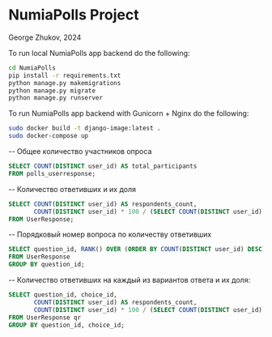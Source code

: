 # NumiaPolls Project
George Zhukov, 2024

To run local NumiaPolls app backend do the following:

```bash
cd NumiaPolls
pip install -r requirements.txt
python manage.py makemigrations
python manage.py migrate
python manage.py runserver
```
To run  NumiaPolls app backend with Gunicorn + Nginx do the following:
```bash
sudo docker build -t django-image:latest .
sudo docker-compose up                    
```
-- Общее количество участников опроса
```sql
SELECT COUNT(DISTINCT user_id) AS total_participants
FROM polls_userresponse;
```

-- Количество ответивших и их доля
```sql
SELECT COUNT(DISTINCT user_id) AS respondents_count,
       COUNT(DISTINCT user_id) * 100 / (SELECT COUNT(DISTINCT user_id) FROM UserResponse) AS percentage_respondents
FROM UserResponse;
```

-- Порядковый номер вопроса по количеству ответивших
```sql
SELECT question_id, RANK() OVER (ORDER BY COUNT(DISTINCT user_id) DESC) AS question_rank
FROM UserResponse
GROUP BY question_id;
```

-- Количество ответивших на каждый из вариантов ответа и их доля:
```sql
SELECT question_id, choice_id,
       COUNT(DISTINCT user_id) AS respondents_count,
       COUNT(DISTINCT user_id) * 100 / (SELECT COUNT(DISTINCT user_id) FROM UserResponse WHERE question_id = qr.question_id) AS percentage_respondents
FROM UserResponse qr
GROUP BY question_id, choice_id;
```

